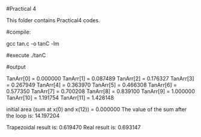 #Practical 4

This folder contains Practical4 codes.

#compile:

gcc tan.c -o tanC -lm

#execute 
./tanC

#output

TanArr[0] = 0.000000
TanArr[1] = 0.087489
TanArr[2] = 0.176327
TanArr[3] = 0.267949
TanArr[4] = 0.363970
TanArr[5] = 0.466308
TanArr[6] = 0.577350
TanArr[7] = 0.700208
TanArr[8] = 0.839100
TanArr[9] = 1.000000
TanArr[10] = 1.191754
TanArr[11] = 1.428148

initial area (sum at x(0) and x(12)) = 0.000000
The value of the sum after the loop is: 14.197204

Trapezoidal result is: 0.619470
Real result is: 0.693147
